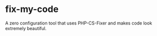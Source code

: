 # fix-my-code
A zero configuration tool that uses PHP-CS-Fixer and makes code look extremely beautiful.
